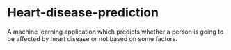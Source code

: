 # Heart-disease-prediction
A machine learning application which predicts whether a person is going to be affected by heart disease or not based on some factors.
